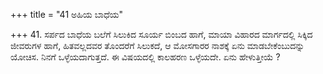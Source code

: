 +++
title = "41 ಅಹಿಯ ಬಾಧೆಯ"

+++
41. ಸರ್ಪದ ಬಾಧೆಯ ಬಲೆಗೆ ಸಿಲುಕಿದ ಸೂರ್ಯ ಬಿಂಬದ ಹಾಗೆ, ಮಾಯಾ ವಿಹಾರದ ಮಾರ್ಗದಲ್ಲಿ ಸಿಕ್ಕಿದ ಜೀವರುಗಳ ಹಾಗೆ, ಹಿತವಲ್ಲದವರ ತೊಂದರೆಗೆ ಸಿಲುಕದೆ, ಆ ಮೋಸಗಾರರ ನಾಶಕ್ಕೆ ಏನು ಮಾಡಬೇಕೆಂಬುದನ್ನು ಯೋಚಿಸ. ನಿನಗೆ ಒಳ್ಳೆಯದಾಗುತ್ತದೆ. ಈ ವಿಷಯದಲ್ಲಿ ಕಾಲಹರಣ ಒಳ್ಳೆಯದೇ. ಏನು ಹೇಳುತ್ತೀಯೆ ?